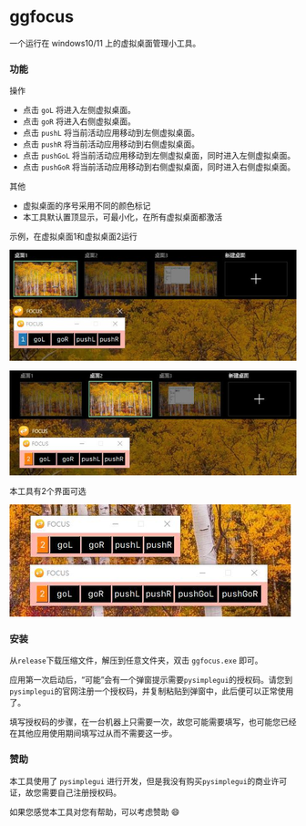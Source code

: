 <!-- 2024-10-17(Thu) -->

# ggfocus

一个运行在 windows10/11 上的虚拟桌面管理小工具。

### 功能

操作
- 点击 `goL` 将进入左侧虚拟桌面。
- 点击 `goR` 将进入右侧虚拟桌面。
- 点击 `pushL` 将当前活动应用移动到左侧虚拟桌面。
- 点击 `pushR` 将当前活动应用移动到右侧虚拟桌面。
- 点击 `pushGoL` 将当前活动应用移动到左侧虚拟桌面，同时进入左侧虚拟桌面。
- 点击 `pushGoR` 将当前活动应用移动到右侧虚拟桌面，同时进入右侧虚拟桌面。

其他
- 虚拟桌面的序号采用不同的颜色标记
- 本工具默认置顶显示，可最小化，在所有虚拟桌面都激活

示例，在虚拟桌面1和虚拟桌面2运行

![not exist](./figures/ui-01.jpg)

![not exist](./figures/ui-02.jpg)

本工具有2个界面可选

![not exist](./figures/ui-03.jpg)

### 安装

从`release`下载压缩文件，解压到任意文件夹，双击 `ggfocus.exe` 即可。

应用第一次启动后，“可能”会有一个弹窗提示需要`pysimplegui`的授权码。请您到`pysimplegui`的官网注册一个授权码，并复制粘贴到弹窗中，此后便可以正常使用了。

填写授权码的步骤，在一台机器上只需要一次，故您可能需要填写，也可能您已经在其他应用使用期间填写过从而不需要这一步。

### 赞助

本工具使用了 `pysimplegui` 进行开发，但是我没有购买`pysimplegui`的商业许可证，故您需要自己注册授权码。

如果您感觉本工具对您有帮助，可以考虑赞助 :smile:

